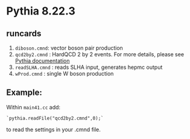 # Pythia 8.22.3

## runcards ##

 1. `diboson.cmnd`: vector boson pair production
 2. `qcd2by2.cmnd` : HardQCD 2 by 2 events. For more details, please see [Pythia documentation](http://home.thep.lu.se/~torbjorn/pythia81html/QCDProcesses.html)
 3. `readSLHA.cmnd` : reads SLHA input, generates hepmc output
 4. `wProd.cmnd` : single W boson production

## Example: ##

 Within `main41.cc`  add:
 
	`pythia.readFile("qcd2by2.cmnd",0);`

to read the settings in your .cmnd file. 
  
